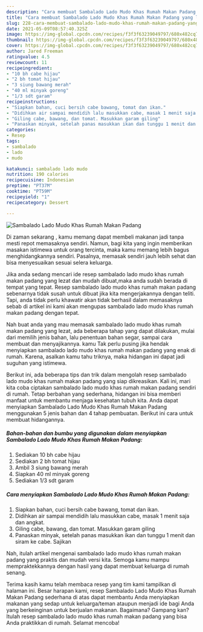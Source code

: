 ```yaml
---
description: "Cara membuat Sambalado Lado Mudo Khas Rumah Makan Padang yang lezat dan Mudah Dibuat"
title: "Cara membuat Sambalado Lado Mudo Khas Rumah Makan Padang yang lezat dan Mudah Dibuat"
slug: 228-cara-membuat-sambalado-lado-mudo-khas-rumah-makan-padang-yang-lezat-dan-mudah-dibuat
date: 2021-05-09T08:57:40.325Z
image: https://img-global.cpcdn.com/recipes/f3f3f63239049797/680x482cq70/sambalado-lado-mudo-khas-rumah-makan-padang-foto-resep-utama.jpg
thumbnail: https://img-global.cpcdn.com/recipes/f3f3f63239049797/680x482cq70/sambalado-lado-mudo-khas-rumah-makan-padang-foto-resep-utama.jpg
cover: https://img-global.cpcdn.com/recipes/f3f3f63239049797/680x482cq70/sambalado-lado-mudo-khas-rumah-makan-padang-foto-resep-utama.jpg
author: Jared Freeman
ratingvalue: 4.5
reviewcount: 11
recipeingredient:
- "10 bh cabe hijau"
- "2 bh tomat hijau"
- "3 siung bawang merah"
- "40 ml minyak goreng"
- "1/3 sdt garam"
recipeinstructions:
- "Siapkan bahan, cuci bersih cabe bawang, tomat dan ikan."
- "Didihkan air sampai mendidih lalu masukkan cabe, masak 1 menit saja dan angkat."
- "Giling cabe, bawang, dan tomat. Masukkan garam giling"
- "Panaskan minyak, setelah panas masukkan ikan dan tunggu 1 menit dan siram ke cabe. Sajikan"
categories:
- Resep
tags:
- sambalado
- lado
- mudo

katakunci: sambalado lado mudo 
nutrition: 190 calories
recipecuisine: Indonesian
preptime: "PT37M"
cooktime: "PT59M"
recipeyield: "1"
recipecategory: Dessert

---
```



![Sambalado Lado Mudo Khas Rumah Makan Padang](https://img-global.cpcdn.com/recipes/f3f3f63239049797/680x482cq70/sambalado-lado-mudo-khas-rumah-makan-padang-foto-resep-utama.jpg)

Di zaman  sekarang , kamu memang dapat membeli makanan jadi tanpa mesti repot memasaknya sendiri. Namun, bagi kita yang ingin memberikan masakan istimewa untuk orang tercinta, maka kamu memang lebih bagus menghidangkannya sendiri. Pasalnya, memasak sendiri jauh lebih sehat dan bisa menyesuaikan sesuai selera keluarga.

Jika anda sedang mencari ide resep sambalado lado mudo khas rumah makan padang yang lezat dan mudah dibuat,maka anda sudah berada di tempat yang tepat. Resep sambalado lado mudo khas rumah makan padang  sebenarnya tidak susah untuk dibuat jika kita mengerjakannya dengan teliti. Tapi, anda tidak perlu khawatir akan tidak berhasil dalam memasaknya 
sebab di artikel ini kami akan mengupas sambalado lado mudo khas rumah makan padang dengan tepat.  



Nah buat anda yang mau memasak sambalado lado mudo khas rumah makan padang yang lezat, ada beberapa tahap yang dapat dilakukan, mulai dari memilih jenis bahan, lalu penentuan bahan segar, sampai cara membuat dan menyajikannya. kamu Tak perlu pusing jika hendak menyiapkan sambalado lado mudo khas rumah makan padang yang enak di rumah. Karena, asalkan kamu  tahu triknya, maka hidangan ini dapat jadi suguhan yang istimewa.

Berikut ini, ada beberapa tips dan trik dalam mengolah resep sambalado lado mudo khas rumah makan padang yang siap dikreasikan. Kali ini, mari kita coba ciptakan sambalado lado mudo khas rumah makan padang sendiri di rumah. Tetap berbahan yang sederhana, hidangan ini bisa memberi manfaat untuk membantu menjaga kesehatan tubuh kita. Anda dapat menyiapkan Sambalado Lado Mudo Khas Rumah Makan Padang menggunakan 5 jenis bahan dan 4 tahap pembuatan. Berikut ini cara untuk membuat hidangannya.

<!--inarticleads1-->

##### Bahan-bahan dan bumbu yang digunakan dalam menyiapkan Sambalado Lado Mudo Khas Rumah Makan Padang:

1. Sediakan 10 bh cabe hijau
1. Sediakan 2 bh tomat hijau
1. Ambil 3 siung bawang merah
1. Siapkan 40 ml minyak goreng
1. Sediakan 1/3 sdt garam




<!--inarticleads2-->

##### Cara menyiapkan Sambalado Lado Mudo Khas Rumah Makan Padang:

1. Siapkan bahan, cuci bersih cabe bawang, tomat dan ikan.
1. Didihkan air sampai mendidih lalu masukkan cabe, masak 1 menit saja dan angkat.
1. Giling cabe, bawang, dan tomat. Masukkan garam giling
1. Panaskan minyak, setelah panas masukkan ikan dan tunggu 1 menit dan siram ke cabe. Sajikan




Nah, itulah artikel mengenai  sambalado lado mudo khas rumah makan padang  yang praktis dan mudah versi kita. Semoga kamu mampu mempraktekkannya dengan hasil yang dapat membuat keluarga di rumah senang. 

Terima kasih kamu telah membaca resep yang tim kami tampilkan di halaman ini. Besar harapan kami, resep  Sambalado Lado Mudo Khas Rumah Makan Padang sederhana di atas dapat membantu Anda menyiapkan makanan yang sedap untuk keluarga/teman ataupun menjadi ide bagi Anda yang berkeinginan untuk berjualan makanan. Bagaimana? Gampang kan? Itulah resep sambalado lado mudo khas rumah makan padang yang bisa Anda praktikkan di rumah. Selamat mencoba!

